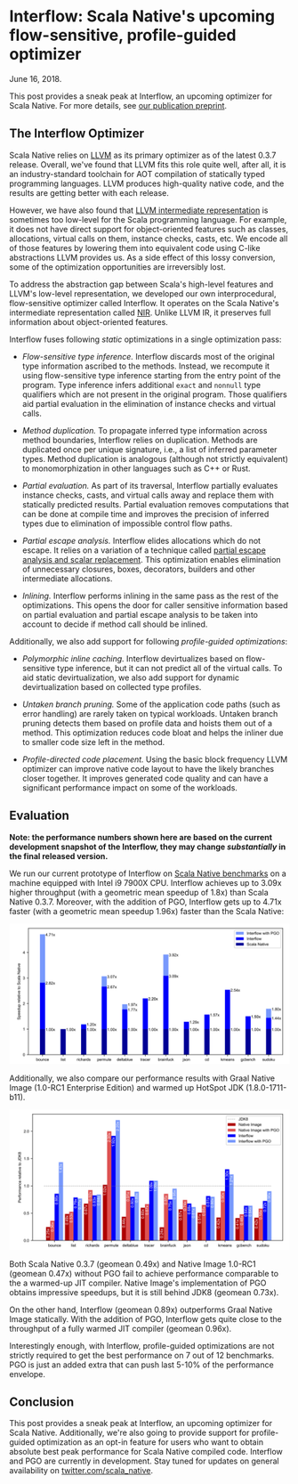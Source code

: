 # Interflow: Scala Native's upcoming flow-sensitive, profile-guided optimizer

June 16, 2018.

This post provides a sneak peak at Interflow, an upcoming optimizer for Scala Native. For more details, see [our publication preprint](https://github.com/densh/talks/blob/master/2018-06-16-interflow-preprint-v1.pdf).

## The Interflow Optimizer

Scala Native relies on [LLVM](https://llvm.org/) as its primary optimizer as of the latest 0.3.7 release. Overall, we've found that LLVM fits this role quite well, after all, it is an industry-standard toolchain for AOT compilation of statically typed programming languages. LLVM produces high-quality native code, and the results are getting better with each release.

However, we have also found that [LLVM intermediate representation](https://llvm.org/docs/LangRef.html) is sometimes too low-level for the Scala programming language. For example, it does not have direct support for object-oriented features such as classes, allocations, virtual calls on them, instance checks, casts, etc. We encode all of those features by lowering them into equivalent code using C-like abstractions LLVM provides us. As a side effect of this lossy conversion, some of the optimization opportunities are irreversibly lost.

To address the abstraction gap between Scala's high-level features and LLVM's low-level representation, we developed our own interprocedural, flow-sensitive optimizer called Interflow. It operates on the Scala Native's intermediate representation called [NIR](http://www.scala-native.org/en/latest/contrib/nir.html). Unlike LLVM IR, it preserves full information about object-oriented features.

Interflow fuses following *static* optimizations in a single optimization pass:

* *Flow-sensitive type inference.* Interflow discards most of the original type information ascribed to the methods. Instead, we recompute it using flow-sensitive type inference starting from the entry point of the program. Type inference infers additional `exact` and `nonnull` type qualifiers which are not present in the original program. Those qualifiers aid partial evaluation in the elimination of instance checks and virtual calls.

* *Method duplication.* To propagate inferred type information across method boundaries, Interflow relies on duplication. Methods are duplicated once per unique signature, i.e., a list of inferred parameter types. Method duplication is analogous (although not strictly equivalent) to monomorphization in other languages such as C++ or Rust.

* *Partial evaluation.* As part of its traversal, Interflow partially evaluates instance checks, casts, and virtual calls away and replace them with statically predicted results. Partial evaluation removes computations that can be done at compile time and improves the precision of inferred types due to elimination of impossible control flow paths.

* *Partial escape analysis.* Interflow elides allocations which do not escape. It relies on a variation of a technique called [partial escape analysis and scalar replacement](https://dl.acm.org/doi/10.1145/2581122.2544157). This optimization enables elimination of unnecessary closures, boxes, decorators, builders and other intermediate allocations.

* *Inlining.* Interflow performs inlining in the same pass as the rest of the optimizations. This opens the door for caller sensitive information based on partial evaluation and partial escape analysis to be taken into account to decide if method call should be inlined.

Additionally, we also add support for following *profile-guided optimizations*:

* *Polymorphic inline caching.* Interflow devirtualizes based on flow-sensitive type inference, but it can not predict all of the virtual calls. To aid static devirtualization, we also add support for dynamic devirtualization based on collected type profiles.

* *Untaken branch pruning.* Some of the application code paths (such as error handling) are rarely taken on typical workloads. Untaken branch pruning detects them based on profile data and hoists them out of a method. This optimization reduces code bloat and helps the inliner due to smaller code size left in the method.

* *Profile-directed code placement.* Using the basic block frequency LLVM optimizer can improve native code layout to have the likely branches closer together. It improves generated code quality and can have a significant performance impact on some of the workloads.

## Evaluation

**Note: the performance numbers shown here are based on the current development snapshot of the Interflow, they may change *substantially* in the final released version.**

We run our current prototype of Interflow on [Scala Native benchmarks](https://github.com/scala-native/scala-native-benchmarks) on a machine equipped with Intel i9 7900X CPU. Interflow achieves up to 3.09x higher throughput (with a geometric mean speedup of 1.8x) than Scala Native 0.3.7. Moreover, with the addition of PGO, Interflow gets up to 4.71x faster (with a geometric mean speedup 1.96x) faster than the Scala Native:

![](throughput-sn.png)

Additionally, we also compare our performance results with Graal Native Image (1.0-RC1 Enterprise Edition) and warmed up HotSpot JDK (1.8.0-1711-b11).

![](throughput-native-image.png)

Both Scala Native 0.3.7 (geomean 0.49x) and Native Image 1.0-RC1 (geomean 0.47x) without PGO fail to achieve performance comparable to the a warmed-up JIT compiler. Native Image's implementation of PGO obtains impressive speedups, but it is still behind JDK8 (geomean 0.73x).

On the other hand, Interflow (geomean 0.89x) outperforms Graal Native Image statically. With the addition of PGO, Interflow gets quite close to the throughput of a fully warmed JIT compiler (geomean 0.96x).

Interestingly enough, with Interflow, profile-guided optimizations are not strictly required to get the best performance on 7 out of 12 benchmarks. PGO is just an added extra that can push last 5-10% of the performance envelope.

## Conclusion

This post provides a sneak peak at Interflow, an upcoming optimizer for Scala Native. Additionally, we're also going to provide support for profile-guided optimization as an opt-in feature for users who want to obtain absolute best peak performance for Scala Native compiled code. Interflow and PGO are currently in development. Stay tuned for updates on general availability on [twitter.com/scala_native](https://twitter.com/scala_native).
